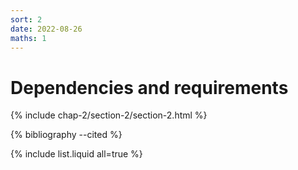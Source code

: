```yaml
---
sort: 2
date: 2022-08-26
maths: 1
---
```


# Dependencies and requirements

{% include chap-2/section-2/section-2.html %}

{% bibliography --cited %}

{% include list.liquid all=true %}
